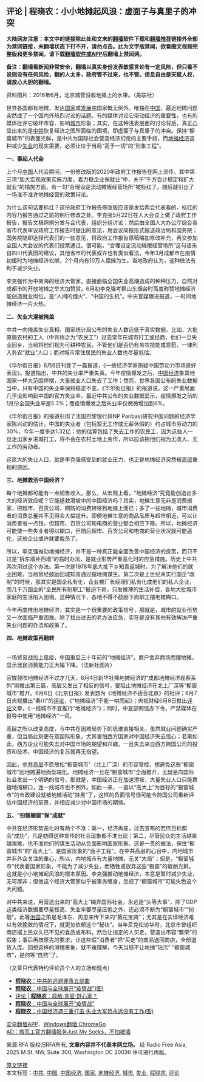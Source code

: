  <h2>评论 | 程晓农：小小地摊起风浪：虚面子与真里子的冲突</h2> <p class="notice"><b>大陆网友注意：本文中的链接除此处和文末的<a href="https://github.com/bannedbook/fanqiang" >翻墙</a>软件下载和<a href="https://github.com/killgcd/justmysocks/blob/master/README.md">翻墙推荐</a>链接外全部为禁网链接，未翻墙状态下打不开，请勿点击。此为文字版禁闻，欲看图文视频完整版和更多禁闻，请下载<a href="https://github.com/bannedbook/fanqiang">翻墙软件或APP</a>后翻墙上禁闻网。</p><p>备注：翻墙看新闻非常安全，翻墙以真实身份发表敏感言论有一定风险，但只看不说则没有任何风险，翻的人太多，政府管不过来，也不管。信息自由是天赋人权，请放心大胆的翻墙。</b></p>  <div class="entry"> <p><span>资料图片：2016年6月，北京城管没收地摊上的水果。（美联社）</span></p> <p>世界各国都有地摊，发达<a href="https://www.bannedbook.org/bnews/tag/%E5%9B%BD%E5%AE%B6/" class="st_tag internal_tag" rel="tag" title="标签 国家 下的日志">国家</a>或<span class='wp_keywordlink'><a href="https://www.bannedbook.org/forum11/topic335.html" title="禁片：发展中出现的问题，只能靠发展解决？" target="_blank">发展中</a></span>国家概无例外。唯独在<span class='wp_keywordlink_affiliate'><a href="https://www.bannedbook.org/" title="中国" target="_blank">中国</a></span>，最近地摊问题突然成了一个国内外热烈讨论的话题。有的媒体讨论它带动经济的重要性，也有的媒体批评它破坏市容、影响<a href="https://www.bannedbook.org/bnews/tag/%E5%9F%8E%E5%B8%82/" class="st_tag internal_tag" rel="tag" title="标签 城市 下的日志">城市</a>形象；其实，在这种浅表层面的讨论背后，真正凸显出来的是<a href="https://www.bannedbook.org/bnews/tag/%e4%b8%ad%e5%85%b1/" class="st_tag internal_tag" rel="tag" title="标签 中共 下的日志">中共</a>恢复经济之图所面临的困境，即虚面子与真里子的冲突。保持“橱窗城市”的表面光鲜，是中共为国际社会营造经济幻觉的主要手段，而<a href="https://www.bannedbook.org/bnews/tag/%e5%9c%b0%e6%91%8a%e7%bb%8f%e6%b5%8e/" class="st_tag internal_tag" rel="tag" title="标签 地摊经济 下的日志">地摊经济</a>这种减少<a href="https://www.bannedbook.org/bnews/tag/%E5%A4%B1%E4%B8%9A/" class="st_tag internal_tag" rel="tag" title="标签 失业 下的日志">失业</a>的现实需要，必须让位于当局“高于一切”的“形象工程”。</p> <p><b>一、事起人代会</b></p> <p>上个月<a href="https://www.bannedbook.org/bnews/tag/%E4%B8%AD%E5%9B%BD/" class="st_tag internal_tag" rel="tag" title="标签 中国 下的日志">中国</a>人代会期间，一份修改版的2020年政府工作报告在网上流传，其中第三项“加大宏观政策实施力度，着力稳企业保就业”中，关于“千方百计稳定和扩大就业”的措施方面，有一句“合理设定流动摊贩经营场所”被标红了。随后就引出了一场准不准许地摊经营的政策辩论。</p> <p>为什么这句话要标红？这份政府工作报告修改版应该是发给两会代表看的，标红的内容乃报告通过之前的例行修改之处。李克强5月22日在人大会议上做了政府工作报告，报告文稿照例分发与会代表，组织分组讨论；然后由全国人大办公厅综合各省市代表审议政府工作报告时提出的意见，用会议简报形式报送政治局和国务院；国务院随即选择代表们的一些意见，将政府工作报告原稿略加修改补充，再交参加全国人大会议的代表们投票通过。很可能，“合理设定流动摊贩经营场所”这句话来自四川代表团的建议，其他省市的代表或许也有类似看法。今年3月成都市在疫情初缓时为地摊经济松绑，2个月内有10万人摆摊为生。当地政府认为，这种做法有利于减少失业。</p> <p>李克强作为中南海的经济大管家，直接面临全国失业高潮造成的种种压力，自然对成都市的开放地摊之举大加赞赏。6月初李克强考察山东烟台时高度称赞地摊经济能创造就业岗位，是“人间的烟火”、“中国的生机”。中央官媒跟进报道，一时间地摊经济一片火热。</p>  <p><b>二、失业大潮被掩盖</b></p> <p>中共一向掩盖失业真相，国家统计局公布的失业人数远低于真实数据。比如，大批原籍农村的工人（中共称之为“农民工”）过去常年在城市打工或经商，他们一旦失业回乡，当局将他们视为可耕种农民，不管他们是否仍有务农技能或意愿，一律列入务农“就业”人口；而对城市常住居民的失业人数也尽量低估。</p> <p>《华尔街日报》6月6日刊登了一篇报道，《一些经济学家质疑中国劳动力市场良好表现》。报道指出，中共的失业率严重失真。今年疫情爆发之后，<a href="https://www.bannedbook.org/bnews/tag/%e4%b8%ad%e5%9b%bd%e7%bb%8f%e6%b5%8e/" class="st_tag internal_tag" rel="tag" title="标签 中国经济 下的日志">中国经济</a>象其他国家一样大范围停摆，大量就业人口失去了工作；然而，世界各国公布的失业数据当中，只有中国的失业率保持稳定不变。《华尔街日报》的报道说，这一严重局面几乎没影响到中国的官方失业率，最近中共公布的失业数据显示，疫情爆发之前的1月份全国失业率是5.3%；而疫情爆发之后失业率仅微微增加到6%。</p> <p>《华尔街日报》的报道引用了法国巴黎银行(BNP Paribas)研究中国问题的经济学家陈兴动的估计，中国的失业者（包括暂无工作或无薪休假的）约占城市劳动力的30%，今年一度多达1.32亿；他的估算包括了失去工作的农民工，因为这些人一旦走出家乡进城打工，将不会在农村土地上劳作，所以应该把他们视为无收入、无工作的劳动者。</p> <p> 这庞大的失业人口，就是李克强感受到的就业压力，也正是地摊经济突然被<span class='wp_keywordlink_affiliate'><a href="https://www.bannedbook.org/bnews/ccpdope/" title="中共高层内幕" target="_blank">高层</a></span>重视的原因。</p> <p><b>三、地摊救活中国经济？</b></p>  <p> 每个地摊都可能有一点销售收入，那么，从宏观上看，“地摊经济”究竟能创造出多大的经济效应呢？它能拯救滑坡中的中国经济吗？其实，地摊生意无非是消费搬家，把超市、百货公司、网购的消费转移到地摊上而已；多了一些地摊，城市消费者的消费总量并不见得会大幅提升。即便地摊生意的商品品质与超市相近，可以让消费者省一点钱，但超市、百货公司和电商的营业额会相应下降。所以，地摊经济可能使一些失业者得以糊口，但随后超市、百货公司和电商的营业状况就可能恶化，这些企业或许就要裁员了。 </p> <p>所以，李克强推动地摊经济，并不是一种真正能全面改善中国经济的良策，而只不过是“拆东墙补西墙”的临时办法，是就业形势严重恶化时的应急措施。历史上中共两次用过这个办法。第一次是1978年底大批下乡知青返城时，为了解决他们的就业困难，当局曾经鼓励回城知青通过摆地摊谋生。第二次是上世纪末实行国企“改制”的时候，那其实是国企私有化，企业被厂长经理们私有化成他们的私人企业，而几千万国企的“全民所有制职工”被迫下岗，只发微薄的生活补偿，各地大批城市家庭的生活陷入困境。这种情况下，各地不得不鼓励下岗职工摆地摊糊口。</p> <p> 今年再度推出地摊经济，其实是一个很重要的政策信号，那就是，城市的就业形势又一次面临严重困难。除了找出过去的老办法应急，实在是没有其他有效解决严重失业问题的办法和政策了。 </p> <p><b>四、地摊政策再翻转</b></p> <p><b></b><br /> <span>一场贸易战加上瘟疫，中国重启三十年前的“地摊经济”。商户舍弃商场而摆地摊，显示居民消费能力正大幅下降。（法新社图片）</span></p> <p>官媒鼓吹地摊经济不过才几天，6月4日新华社捧地摊经济的“成都地摊经济观察系列”刚推出第三篇，高层又发出了相反的信号，要阻止地摊经济在北上广深等“橱窗城市”推开。6月6日《北京日报》发表题为《地摊经济不适合北京》的社评；6月7日央视播出“秦川”的<span class='wp_keywordlink_affiliate'><a href="https://www.bannedbook.org/bnews/comments/" title="新闻评论" target="_blank">评论</a></span>，《“地摊经济”不能一哄而起》；央视财经6月8日推出<a href="https://www.bannedbook.org/bnews/tag/%E8%AF%84%E8%AE%BA/" class="st_tag internal_tag" rel="tag" title="标签 评论 下的日志">评论</a>文章，《一线城市不宜推行“地摊经济”》；同时，中宣部网信办下令，严禁媒体在报导中使用“地摊经济”一词。</p>  <p>高层之所以改变态度，与中共在困难局势下的思维直接相关。虽然就业问题确实严重，但当局此刻更在意国际形象，尤其害怕西方国家对中国经济失去信心；若果如此，西方企业可能失去对中国市场的期望和兴趣。一旦失去来自西方跨国公司的投资和技术，中国经济的复苏就再无指望。</p> <p>因此，<span class='wp_keywordlink_affiliate'><a href="https://www.bannedbook.org/bnews/ccpdope/" title="中共高层" target="_blank">中共高层</a></span>不愿放松“橱窗城市”（北上广深）的市容管控，想避免这些“橱窗城市”因地摊遍地而低端化。地摊经济一旦在“橱窗城市”全面推开，无疑是向国际社会发出一个明确的信号，那就是，中国经济正在加速滑坡，大量失业人口只能靠摆地摊糊口，连一线城市也不例外。如此一来，一直以“高大上”为目标的“橱窗城市”的市政建设就被地摊活动“抹黑”了，这样的负面信号很可能令跨国公司重新评估中国经济的前景，并相应减少对中国市场的期待。</p> <p><b>五、“扮靓橱窗”保“成就”</b></p> <p>中共在经济形势恶化时有两个不准：第一，经济再差，过去宣布的宏伟目标都会“成功”，凡是妨碍这种宣传的社会现象都不准出现；第二，尽管民众的生活越来越艰难，也不准他们的谋生活动从负面影响国家形象。这是一贯的做法，保住“橱窗城市”的“高大上”，是国家形象的“面子工程”。在中共高层的心目中，内地城市并非外企关注的重心，所以，内地城市有大量地摊，无关“大局”；但是，“橱窗城市”代表着国家形象，不能为了减少失业，而牺牲或放弃这些“橱窗”的靓丽光鲜。这就是小小地摊起风浪的根本原因。李克强推动地摊经济，本意是暂时减少失业，无可厚非；但他这个经济大管家似乎被事务缠身，忽视了“橱窗城市”可能失色这个大问题。</p> <p>对中共来说，用营造出来的“高大上”糊弄国际社会，永远是“头等大事”，除了GDP这类经济数据要尽量拔高、失业率要尽量压低之外，还必须不断为“橱窗城市”“扮靓”。此等<span class='wp_keywordlink'><a href="https://www.bannedbook.org/forum24/topic8925.html" title="《治国大道》" target="_blank">治国</a></span>之策是毛泽东、周恩来传下来的“葵花宝典”；尤其是在实体经济难以有效挽救的情况下，就更加依赖这个“秘诀”。当年尼克松访华时，北京市曾组织商店摆上民众久已不见的食品或布料，然后让指定的人买走，营造出市容“繁荣”的假象；事后再按原先的要求，让这些假“消费者”把“买走”的商品送回商店，全部退货入库。回想这样的滑稽景象，就不难理解，今天当局不让地摊“玷污” “橱窗城市”，是何等“自然”了。                   </p> <p>（文章只代表特约评论员个人的立场和观点）</p>  <ul class='op-related-articles' title='相关阅读'> <li><a href='https://www.bannedbook.org/bnews/ssgc/20200525/1334282.html' target='_blank'><b>程晓农</b>：中共的逃避罪责五部曲</a></li> <li><a href='https://www.bannedbook.org/bnews/comments/20200521/1331990.html' target='_blank'><b>程晓农</b>：中国与全球展开“疫情战”(图)</a></li> <li><a href='https://www.bannedbook.org/bnews/comments/20200518/1330598.html' target='_blank'>评论 | <b>程晓农</b>：政敌·贪官·野心家？</a></li> <li><a href='https://www.bannedbook.org/bnews/ssgc/20200517/1330144.html' target='_blank'><b>程晓农</b>：中国与全球展开“疫情战”</a></li> <li><a href='https://www.bannedbook.org/bnews/finance/20200516/1329583.html' target='_blank'><b>程晓农</b>：中国经济遇三重打击 失业大军恐永远没有工作(图)</a></li> </ul> <div class="texttj"> <a href="https://github.com/bannedbook/fanqiang/wiki/%E7%A6%81%E9%97%BB%E7%BD%91%E5%AE%89%E5%8D%93%E7%BF%BB%E5%A2%99%E6%96%B0%E9%97%BBAPP" target="_blank">安卓翻墙APP</a>、<a href="https://github.com/bannedbook/fanqiang/wiki/Chrome%E4%B8%80%E9%94%AE%E7%BF%BB%E5%A2%99%E5%8C%85" target="_blank">Windows翻墙:ChromeGo</a><br/> <a href="https://github.com/killgcd/justmysocks/blob/master/README.md" target="_blank">AD：搬瓦工官方翻墙服务Just My Socks，不怕被墙</a> </div><p>来源:RFA  版权归RFA所有, <strong>文章内容并不代表本网立场。</strong>  经 Radio Free Asia, 2025 M St. NW, Suite 300, Washington DC 20036 许可进行再版。</p><a name='sharetosocial'></a>         <div><a href='https://www.bannedbook.org/bnews/comments/20200615/1345288.html'>原文链接</a></div>  </div><!--END ENTRY--> <div class="postfooter"> <div>本文标签：<a href="https://www.bannedbook.org/bnews/tag/%e4%b8%ad%e5%85%b1/" rel="tag">中共</a>, <a href="https://www.bannedbook.org/bnews/tag/%E4%B8%AD%E5%9B%BD/" rel="tag">中国</a>, <a href="https://www.bannedbook.org/bnews/tag/%e4%b8%ad%e5%9b%bd%e7%bb%8f%e6%b5%8e/" rel="tag">中国经济</a>, <a href="https://www.bannedbook.org/bnews/tag/%E5%9B%BD%E5%AE%B6/" rel="tag">国家</a>, <a href="https://www.bannedbook.org/bnews/tag/%e5%9c%b0%e6%91%8a%e7%bb%8f%e6%b5%8e/" rel="tag">地摊经济</a>, <a href="https://www.bannedbook.org/bnews/tag/%E5%9F%8E%E5%B8%82/" rel="tag">城市</a>, <a href="https://www.bannedbook.org/bnews/tag/%E5%A4%B1%E4%B8%9A/" rel="tag">失业</a>, <a href="https://www.bannedbook.org/bnews/tag/%e7%a8%8b%e6%99%93%e5%86%9c/" rel="tag">程晓农</a>, <a href="https://www.bannedbook.org/bnews/tag/%E8%AF%84%E8%AE%BA/" rel="tag">评论</a></div>  </div><!--END POSTFOOTER--> 